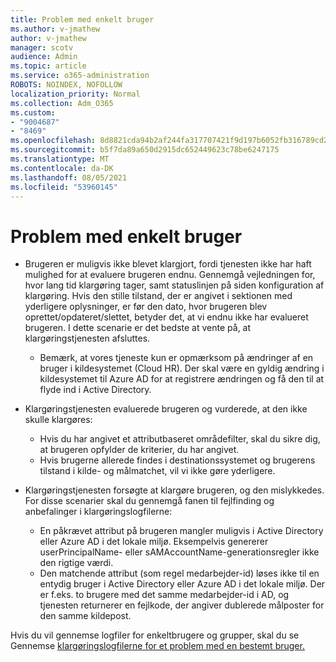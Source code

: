 ```yaml
---
title: Problem med enkelt bruger
ms.author: v-jmathew
author: v-jmathew
manager: scotv
audience: Admin
ms.topic: article
ms.service: o365-administration
ROBOTS: NOINDEX, NOFOLLOW
localization_priority: Normal
ms.collection: Adm_O365
ms.custom:
- "9004687"
- "8469"
ms.openlocfilehash: 8d8821cda94b2af244fa317707421f9d197b6052fb316789cd286ea8b4adf19e
ms.sourcegitcommit: b5f7da89a650d2915dc652449623c78be6247175
ms.translationtype: MT
ms.contentlocale: da-DK
ms.lasthandoff: 08/05/2021
ms.locfileid: "53960145"
---
```

# <a name="problem-with-single-user"></a>Problem med enkelt bruger

- Brugeren er muligvis ikke blevet klargjort, fordi tjenesten ikke har haft mulighed for at evaluere brugeren endnu. Gennemgå vejledningen for, hvor lang tid klargøring tager, samt statuslinjen på siden konfiguration af klargøring. Hvis den stille tilstand, der er angivet i sektionen med yderligere oplysninger, er før den dato, hvor brugeren blev oprettet/opdateret/slettet, betyder det, at vi endnu ikke har evalueret brugeren. I dette scenarie er det bedste at vente på, at klargøringstjenesten afsluttes.

  - Bemærk, at vores tjeneste kun er opmærksom på ændringer af en bruger i kildesystemet (Cloud HR). Der skal være en gyldig ændring i kildesystemet til Azure AD for at registrere ændringen og få den til at flyde ind i Active Directory.
- Klargøringstjenesten evaluerede brugeren og vurderede, at den ikke skulle klargøres:
  - Hvis du har angivet et attributbaseret områdefilter, skal du sikre dig, at brugeren opfylder de kriterier, du har angivet.
  - Hvis brugerne allerede findes i destinationssystemet og brugerens tilstand i kilde- og målmatchet, vil vi ikke gøre yderligere.
- Klargøringstjenesten forsøgte at klargøre brugeren, og den mislykkedes. For disse scenarier skal du gennemgå fanen til fejlfinding og anbefalinger i klargøringslogfilerne:
  - En påkrævet attribut på brugeren mangler muligvis i Active Directory eller Azure AD i det lokale miljø. Eksempelvis genererer userPrincipalName- eller sAMAccountName-generationsregler ikke den rigtige værdi.
  - Den matchende attribut (som regel medarbejder-id) løses ikke til en entydig bruger i Active Directory eller Azure AD i det lokale miljø. Der er f.eks. to brugere med det samme medarbejder-id i AD, og tjenesten returnerer en fejlkode, der angiver dublerede målposter for den samme kildepost.

Hvis du vil gennemse logfiler for enkeltbrugere og grupper, skal du se Gennemse [klargøringslogfilerne for et problem med en bestemt bruger.](https://docs.microsoft.com/azure/active-directory/reports-monitoring/concept-provisioning-logs)
